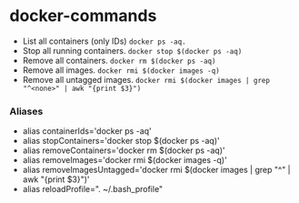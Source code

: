 # docker-commands

- List all containers (only IDs) `docker ps -aq.`
- Stop all running containers. `docker stop $(docker ps -aq)`
- Remove all containers. `docker rm $(docker ps -aq)`
- Remove all images. `docker rmi $(docker images -q)`
- Remove all untagged images. `docker rmi $(docker images | grep "^<none>" | awk "{print $3}")`

### Aliases 
- alias containerIds='docker ps -aq'
- alias stopContainers='docker stop $(docker ps -aq)'
- alias removeContainers='docker rm $(docker ps -aq)'
- alias removeImages='docker rmi $(docker images -q)'
- alias removeImagesUntagged='docker rmi $(docker images | grep "^<none>" | awk "{print $3}")'
- alias reloadProfile=". ~/.bash_profile"
